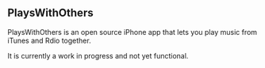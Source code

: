 PlaysWithOthers
---------------

PlaysWithOthers is an open source iPhone app that lets you play music from iTunes and Rdio together.

It is currently a work in progress and not yet functional.
